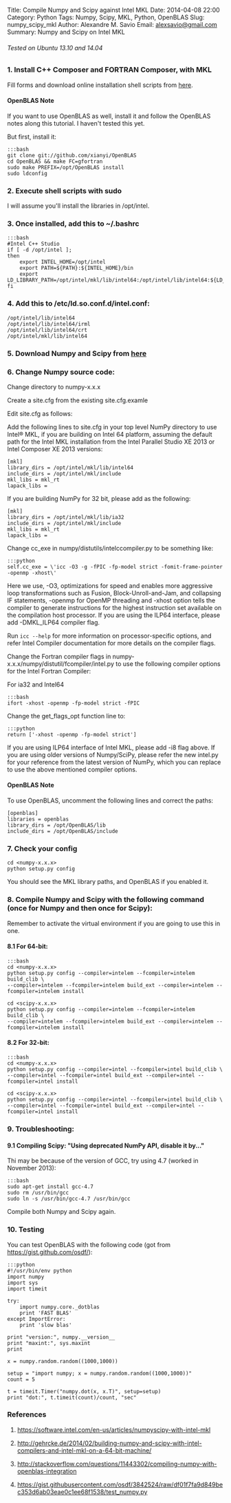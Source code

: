 Title: Compile Numpy and Scipy against Intel MKL
Date: 2014-04-08 22:00
Category: Python
Tags: Numpy, Scipy, MKL, Python, OpenBLAS
Slug: numpy_scipy_mkl
Author: Alexandre M. Savio
Email: alexsavio@gmail.com
Summary: Numpy and Scipy on Intel MKL

###### Tested on Ubuntu 13.10 and 14.04

### 1. Install C++ Composer and FORTRAN Composer, with MKL

  Fill forms and download online installation shell scripts from [here](http://software.intel.com/en-us/non-commercial-software-development).

#### OpenBLAS Note

  If you want to use OpenBLAS as well, install it and follow the OpenBLAS notes along this tutorial.
  I haven't tested this yet.

  But first, install it:

    :::bash
    git clone git://github.com/xianyi/OpenBLAS
    cd OpenBLAS && make FC=gfortran
    sudo make PREFIX=/opt/OpenBLAS install
    sudo ldconfig


### 2. Execute shell scripts with sudo

   I will assume you'll install the libraries in /opt/intel.

### 3. Once installed, add this to ~/.bashrc

    :::bash
    #Intel C++ Studio
    if [ -d /opt/intel ];
    then
        export INTEL_HOME=/opt/intel
        export PATH=${PATH}:${INTEL_HOME}/bin
        export LD_LIBRARY_PATH=/opt/intel/mkl/lib/intel64:/opt/intel/lib/intel64:${LD_LIBRARY_PATH}
    fi

### 4. Add this to /etc/ld.so.conf.d/intel.conf:

    /opt/intel/lib/intel64
    /opt/intel/lib/intel64/irml
    /opt/intel/lib/intel64/crt
    /opt/intel/mkl/lib/intel64

### 5. Download Numpy and Scipy from [here](http://www.scipy.org/scipylib/download.html)

### 6. Change Numpy source code:

Change directory to numpy-x.x.x

Create a site.cfg from the existing site.cfg.examle

Edit site.cfg as follows:

Add the following lines to site.cfg in your top level NumPy directory to use Intel® MKL, if you are building on Intel 64 platform, assuming the default path for the Intel MKL installation from the Intel Parallel Studio XE 2013 or Intel Composer XE 2013 versions:

    [mkl]
    library_dirs = /opt/intel/mkl/lib/intel64
    include_dirs = /opt/intel/mkl/include
    mkl_libs = mkl_rt
    lapack_libs =

If you are building NumPy for 32 bit, please add as the following:

    [mkl]
    library_dirs = /opt/intel/mkl/lib/ia32
    include_dirs = /opt/intel/mkl/include
    mkl_libs = mkl_rt
    lapack_libs =

Change cc_exe in numpy/distutils/intelccompiler.py to be something like:

    :::python
    self.cc_exe = \'icc -O3 -g -fPIC -fp-model strict -fomit-frame-pointer -openmp -xhost\'

Here we use, -O3, optimizations for speed and enables more aggressive loop transformations such as Fusion, Block-Unroll-and-Jam, and collapsing IF statements, -openmp for OpenMP threading and -xhost option tells the compiler to generate instructions for the highest instruction set available on the compilation host processor. If you are using the ILP64 interface, please add -DMKL_ILP64 compiler flag.

Run <code>icc --help</code> for more information on processor-specific options, and refer Intel Compiler documentation for more details on the compiler flags.

Change the Fortran compiler flags in numpy-x.x.x/numpy/distutil/fcompiler/intel.py to use the following compiler options for the Intel Fortran Compiler:

For ia32 and Intel64

    :::bash
    ifort -xhost -openmp -fp-model strict -fPIC

Change the get_flags_opt function line to:

    :::python
    return ['-xhost -openmp -fp-model strict']

If you are using ILP64 interface of Intel MKL, please add -i8 flag above.  If you are using older versions of Numpy/SciPy, please refer the new intel.py for your reference from the latest version of NumPy, which you can replace to use the above mentioned compiler options.


#### OpenBLAS Note

To use OpenBLAS, uncomment the following lines and correct the paths:

    [openblas]
    libraries = openblas
    library_dirs = /opt/OpenBLAS/lib
    include_dirs = /opt/OpenBLAS/include


### 7. Check your config

    cd <numpy-x.x.x>
    python setup.py config

You should see the MKL library paths, and OpenBLAS if you enabled it.


### 8. Compile Numpy and Scipy with the following command (once for Numpy and then once for Scipy):

Remember to activate the virtual environment if you are going to use this in one.

#### 8.1 For 64-bit:

    :::bash
    cd <numpy-x.x.x>
    python setup.py config --compiler=intelem --fcompiler=intelem build_clib \
    --compiler=intelem --fcompiler=intelem build_ext --compiler=intelem --fcompiler=intelem install

    cd <scipy-x.x.x>
    python setup.py config --compiler=intelem --fcompiler=intelem build_clib \
    --compiler=intelem --fcompiler=intelem build_ext --compiler=intelem --fcompiler=intelem install

#### 8.2 For 32-bit:

    :::bash
    cd <numpy-x.x.x>
    python setup.py config --compiler=intel --fcompiler=intel build_clib \
    --compiler=intel --fcompiler=intel build_ext --compiler=intel --fcompiler=intel install

    cd <scipy-x.x.x>
    python setup.py config --compiler=intel --fcompiler=intel build_clib \
    --compiler=intel --fcompiler=intel build_ext --compiler=intel --fcompiler=intel install

### 9. Troubleshooting:

#### 9.1 Compiling Scipy: "Using deprecated NumPy API, disable it by..."

Thi may be because of the version of GCC, try using 4.7 (worked in November 2013):

    :::bash
    sudo apt-get install gcc-4.7
    sudo rm /usr/bin/gcc
    sudo ln -s /usr/bin/gcc-4.7 /usr/bin/gcc

Compile both Numpy and Scipy again.


### 10. Testing

You can test OpenBLAS with the following code (got from <https://gist.github.com/osdf/>):

    :::python
    #!/usr/bin/env python
    import numpy
    import sys
    import timeit

    try:
        import numpy.core._dotblas
        print 'FAST BLAS'
    except ImportError:
        print 'slow blas'

    print "version:", numpy.__version__
    print "maxint:", sys.maxint
    print

    x = numpy.random.random((1000,1000))

    setup = "import numpy; x = numpy.random.random((1000,1000))"
    count = 5

    t = timeit.Timer("numpy.dot(x, x.T)", setup=setup)
    print "dot:", t.timeit(count)/count, "sec"



### References

1. <https://software.intel.com/en-us/articles/numpyscipy-with-intel-mkl>

2. <http://gehrcke.de/2014/02/building-numpy-and-scipy-with-intel-compilers-and-intel-mkl-on-a-64-bit-machine/>

3. <http://stackoverflow.com/questions/11443302/compiling-numpy-with-openblas-integration>

4. <https://gist.githubusercontent.com/osdf/3842524/raw/df01f7fa9d849bec353d6ab03eae0c1ee68f1538/test_numpy.py>
